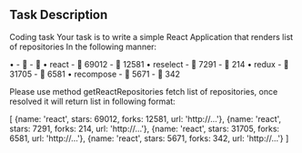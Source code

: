 ## Task Description

Coding task
Your task is to write a simple React Application that renders list of repositories In the following manner:

• <name> - 🌟 <stars> - 🍴 <forks>
• react - 🌟 69012 - 🍴 12581
• reselect - 🌟 7291 - 🍴 214
• redux - 🌟 31705 - 🍴 6581
• recompose - 🌟 5671 - 🍴 342

Please use method getReactRepositories fetch list of repositories, once resolved it will return list in following format:

[
    {name: 'react', stars: 69012, forks: 12581, url: 'http://…'},
    {name: 'react', stars: 7291, forks: 214, url: 'http://…'},
    {name: 'react', stars: 31705, forks: 6581, url: 'http://…'},
    {name: 'react', stars: 5671, forks: 342, url: 'http://…'}
]
